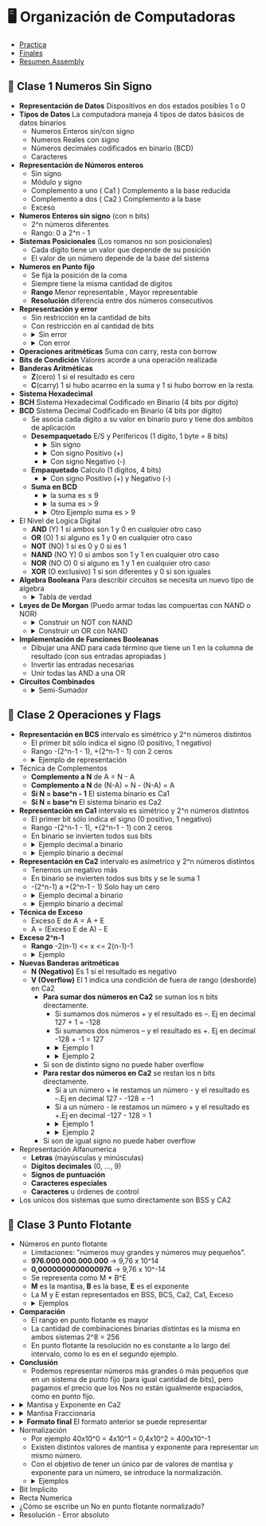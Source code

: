 # 🖥️ Organización de Computadoras

- [Practica](/Documentos/Practica.md)
- [Finales](/Documentos/Finales.md)
- [Resumen Assembly](/Documentos/resumenAssembly.md)

## 📘 Clase 1 Numeros Sin Signo

- **Representación de Datos** Dispositivos en dos estados posibles 1 o 0
- **Tipos de Datos** La computadora maneja 4 tipos de datos básicos de datos binarios
  - Numeros Enteros sin/con signo
  - Numeros Reales con signo
  - Números decimales codificados en binario (BCD)
  - Caracteres
- **Representación de Números enteros**
  - Sin signo
  - Módulo y signo
  - Complemento a uno ( Ca1 ) Complemento a la base reducida
  - Complemento a dos ( Ca2 ) Complemento a la base
  - Exceso
- **Numeros Enteros sin signo** (con n bits)
  - 2^n números diferentes
  - Rango: 0 a 2^n - 1
- **Sistemas Posicionales** (Los romanos no son posicionales)
  - Cada dígito tiene un valor que depende de su posición
  - El valor de un número depende de la base del sistema
- **Numeros en Punto fijo**
  - Se fija la posición de la coma
  - Siempre tiene la misma cantidad de digitos
  - **Rango** Menor representable , Mayor representable
  - **Resolución** diferencia entre dos números consecutivos
- **Representación y error**
  - Sin restricción en la cantidad de bits
  - Con restricción en al cantidad de bits
  - <details><summary> Sin error </summary><img src='https://github.com/Fabian-Martinez-Rincon/Fabian-Martinez-Rincon/assets/55964635/fdd16909-781d-44c6-8d09-199b0616fcec'></details>
  - <details><summary> Con error </summary><img src='https://github.com/Fabian-Martinez-Rincon/Fabian-Martinez-Rincon/assets/55964635/7a0417dd-e2e9-4894-8bd5-62a17022dc0b'><img src='https://github.com/Fabian-Martinez-Rincon/Fabian-Martinez-Rincon/assets/55964635/1fd2128e-6d1b-4d03-a504-8813175e558f'> Cuando no termina en 0, indica que quedo algún error</details>
- **Operaciones aritméticas** Suma con carry, resta con borrow
- **Bits de Condición** Valores acorde a una operación realizada
- **Banderas Aritméticas**
  - **Z**(cero) 1 si el resultado es cero
  - **C**(carry) 1 si hubo acarreo en la suma y 1 si hubo borrow en la resta.
- **Sistema Hexadecimal**
- **BCH** Sistema Hexadecimal Codificado en Binario (4 bits por dígito)
- **BCD** Sistema Decimal Codificado en Binario (4 bits por dígito)
  - Se asocia cada digito a su valor en binario puro y tiene dos ambitos de aplicación
  - **Desempaquetado** E/S y Perifericos (1 digito, 1 byte = 8 bits)
    - <details><summary> Sin signo </summary><img src='https://github.com/Fabian-Martinez-Rincon/Fabian-Martinez-Rincon/assets/55964635/2c10001d-9991-47c2-8215-79dfe58ab869'></details>
    - <details><summary> Con signo Positivo (+) </summary><img src='https://github.com/Fabian-Martinez-Rincon/Fabian-Martinez-Rincon/assets/55964635/d17f71ca-83c0-44cc-976a-9931671956f9'></details>
    - <details><summary> Con signo Negativo (-)</summary><img src='https://github.com/Fabian-Martinez-Rincon/Fabian-Martinez-Rincon/assets/55964635/b2a9428d-c645-4bee-a7fc-36479fb46ea5'></details>
  - **Empaquetado** Calculo (1 digitos, 4 bits)
    - <details><summary> Con signo Positivo (+) y Negativo (-) </summary><img src='https://github.com/Fabian-Martinez-Rincon/Fabian-Martinez-Rincon/assets/55964635/c5a3b449-67aa-43ab-b12d-b09e1974ed32'></details>
  - **Suma en BCD**
    - <details><summary> la suma es ≤ 9 </summary><img src='https://github.com/Fabian-Martinez-Rincon/Fabian-Martinez-Rincon/assets/55964635/a5163906-6e37-4b7b-af62-55fd3ad817b4'></details>
    - <details><summary> la suma es > 9 </summary><img src='https://github.com/Fabian-Martinez-Rincon/Fabian-Martinez-Rincon/assets/55964635/41bdd21c-5db9-4d9a-99d5-b58b9934e163'> <img src='https://github.com/Fabian-Martinez-Rincon/Fabian-Martinez-Rincon/assets/55964635/80b29439-89fd-477d-a717-0bb75073d2a3'></details>
    - <details><summary> Otro Ejemplo suma es > 9 </summary> <img src='https://github.com/Fabian-Martinez-Rincon/Fabian-Martinez-Rincon/assets/55964635/5acf0f3a-2540-48fc-9d2b-69954a1e34ce'></details>
- El Nivel de Logica Digital
  - **AND** (Y) 1 si ambos son 1 y 0 en cualquier otro caso
  - **OR** (O) 1 si alguno es 1 y 0 en cualquier otro caso
  - **NOT** (NO) 1 si es 0 y 0 si es 1
  - **NAND** (NO Y) 0 si ambos son 1 y 1 en cualquier otro caso
  - **NOR** (NO O) 0 si alguno es 1 y 1 en cualquier otro caso
  - **XOR** (O exclusivo) 1 si son diferentes y 0 si son iguales
- **Algebra Booleana** Para describir circuitos se necesita un nuevo tipo de algebra
  - <details> <summary> Tabla de verdad </summary> <img src='https://github.com/Fabian-Martinez-Rincon/Fabian-Martinez-Rincon/assets/55964635/6f7c48b6-1e01-46bd-90b6-a618b3d5df59' > </details>
- **Leyes de De Morgan** (Puedo armar todas las compuertas con NAND o NOR)
  - <details> <summary> Construir un NOT con NAND </summary> <img src='https://github.com/Fabian-Martinez-Rincon/Fabian-Martinez-Rincon/assets/55964635/8bfcafad-f553-493d-877f-0d31b4d99a0f'> </details>
  - <details> <summary> Construir un OR con NAND </summary> <img src='https://github.com/Fabian-Martinez-Rincon/Fabian-Martinez-Rincon/assets/55964635/c954ec41-ac47-486d-8152-b6a62e0a8e5e '> </details>
- **Implementación de Funciones Booleanas**
  - Dibujar una AND para cada término que tiene un 1 en la columna de resultado (con sus entradas apropiadas )
  - Invertir las entradas necesarias
  - Unir todas las AND a una OR
- **Circuitos Combinados**
  - <details> <summary> Semi-Sumador </summary> <img src='https://github.com/Fabian-Martinez-Rincon/Fabian-Martinez-Rincon/assets/55964635/c01e34e1-484c-4e44-8b68-7d75701be716'> </details>

## 🏁 Clase 2 Operaciones y Flags

- **Representación en BCS** intervalo es simétrico y 2^n números distintos
  - El primer bit sólo indica el signo (0 positivo, 1 negativo)
  - Rango -(2^n-1 - 1), +(2^n-1 - 1) con 2 ceros
  - <details> <summary> Ejemplo de representación </summary> <img src='https://github.com/Fabian-Martinez-Rincon/Fabian-Martinez-Rincon/assets/55964635/12635a56-c631-4180-88e1-8bbabba5ef4a'> </details>
- Técnica de Complementos
  - **Complemento a N** de A = N - A
  - **Complemento a N** de (N-A) = N - (N-A) = A
  - **Si N = base^n - 1** El sistema binario es Ca1
  - **Si N = base^n** El sistema binario es Ca2
- **Representación en Ca1** intervalo es simétrico y 2^n números distintos
  - El primer bit sólo indica el signo (0 positivo, 1 negativo)
  - Rango -(2^n-1 - 1), +(2^n-1 - 1) con 2 ceros
  - En binario se invierten todos sus bits
  - <details> <summary> Ejemplo decimal a binario </summary> <img src='https://github.com/Fabian-Martinez-Rincon/Fabian-Martinez-Rincon/assets/55964635/419e6fdd-9928-407a-8c89-38d89659f2b6'> </details>
  - <details> <summary> Ejemplo binario a decimal</summary> <img src='https://github.com/Fabian-Martinez-Rincon/Fabian-Martinez-Rincon/assets/55964635/c482a65e-bd7f-42a4-a1dc-3f9b3b904828'> <img src='https://github.com/Fabian-Martinez-Rincon/Fabian-Martinez-Rincon/assets/55964635/5a2bde89-0061-4d30-ae85-7f608196d18f'></details>
- **Representación en Ca2** intervalo es asimetrico y 2^n números distintos
  - Tenemos un negativo más
  - En binario se invierten todos sus bits y se le suma 1
  - -(2^n-1) a +(2^n-1 - 1) Solo hay un cero
  - <details> <summary> Ejemplo decimal a binario </summary> <img src='https://github.com/Fabian-Martinez-Rincon/Fabian-Martinez-Rincon/assets/55964635/09232eb0-35fa-4d2d-87e1-7d6d582477fa'> </details>
  - <details> <summary> Ejemplo binario a decimal</summary> <img src='https://github.com/Fabian-Martinez-Rincon/Fabian-Martinez-Rincon/assets/55964635/f9b2b43a-7456-4504-af71-7307dd5dfd85'> <img src='https://github.com/Fabian-Martinez-Rincon/Fabian-Martinez-Rincon/assets/55964635/aea80d11-1dea-4708-9df5-0df99dde8812'></details>
- **Técnica de Exceso**
  - Exceso E de A = A + E 
  - A = (Exceso E de A) - E
- **Exceso 2^n-1**
  - **Rango** -2(n-1) <= x <= 2(n-1)-1
  - <details> <summary> Ejemplo </summary> <img src='https://github.com/Fabian-Martinez-Rincon/Fabian-Martinez-Rincon/assets/55964635/9c7d3928-333d-493a-9f99-0886ed043273'> </details>
- **Nuevas Banderas aritméticas**
  - **N (Negativo)** Es 1 si el resultado es negativo
  - **V (Overflow)** El 1 indica una condición de fuera de rango (desborde) en Ca2
    - **Para sumar dos números en Ca2** se suman los n bits directamente.
      - Si sumamos dos números + y el resultado es –. Ej en decimal 127 + 1 = -128
      - Si sumamos dos números – y el resultado es +. Ej en decimal -128 + -1 = 127
      - <details> <summary> Ejemplo 1 </summary> <img src='https://github.com/Fabian-Martinez-Rincon/Fabian-Martinez-Rincon/assets/55964635/01ff1fc5-0e5e-4ffd-9ddc-5aa35affa855'> </details>
      - <details> <summary> Ejemplo 2 </summary> <img src='https://github.com/Fabian-Martinez-Rincon/Fabian-Martinez-Rincon/assets/55964635/a7d9d791-4394-427f-8533-57cd114872b9'> </details>
    - Si son de distinto signo no puede haber overflow
    - **Para restar dos números en Ca2** se restan los n bits directamente. 
      - Si a un número + le restamos un número - y el resultado es –.Ej en decimal 127 - -128 = -1
      - Si a un número - le restamos un número + y el resultado es +.Ej en decimal -127 - 128 = 1
      - <details> <summary> Ejemplo 1 </summary> <img src='https://github.com/Fabian-Martinez-Rincon/Fabian-Martinez-Rincon/assets/55964635/7428fe1d-66de-4d86-ba4c-5221e5f11fca'> </details>
      - <details> <summary> Ejemplo 2 </summary> <img src='https://github.com/Fabian-Martinez-Rincon/Fabian-Martinez-Rincon/assets/55964635/ec8e6cf5-4715-4357-af3b-5370318693b2'> </details>
    - Si son de igual signo no puede haber overflow
- Representación Alfanumerica
  - **Letras** (mayúsculas y minúsculas)
  - **Dígitos decimales** (0, ..., 9)
  - **Signos de puntuación**
  - **Caracteres especiales**
  - **Caracteres** u órdenes de control
- Los unicos dos sistemas que sumo directamente son BSS y CA2

## 📙 Clase 3 Punto Flotante

- Números en punto flotante
  - Limitaciones: "números muy grandes y números muy pequeños".
  - **976.000.000.000.000** -> 9,76 x 10^14
  - **0,0000000000000976** -> 9,76 x 10^-14
  - Se representa como M * B^E
  - **M** es la mantisa, **B** es la base, **E** es el exponente
  - La M y E estan representados en BSS, BCS, Ca2, Ca1, Exceso
  - <details><summary> Ejemplos </summary> <table><td><img src='https://github.com/Fabian-Martinez-Rincon/Fabian-Martinez-Rincon/assets/55964635/ba4e6d70-ea76-498a-919a-6b7acb6395ff'> <img src='https://github.com/Fabian-Martinez-Rincon/Fabian-Martinez-Rincon/assets/55964635/bc44d28a-76c6-4bb5-b12e-5aa519a8a094'></td><td><img src='https://github.com/Fabian-Martinez-Rincon/Fabian-Martinez-Rincon/assets/55964635/deae34ac-bb98-41ee-8c08-d8d237ccd156'><img src='https://github.com/Fabian-Martinez-Rincon/Fabian-Martinez-Rincon/assets/55964635/729ac248-41f8-47e0-b56f-81f67b31b1d2'></td></table></details>
- **Comparación**
  - El rango en punto flotante es mayor
  - La cantidad de combinaciones binarias distintas es la misma en ambos sistemas 2^8 = 256
  - En punto flotante la resolución no es constante a lo largo del intervalo, como lo es en el segundo ejemplo.
- **Conclusión**
  - Podemos representar números más grandes ó más pequeños que en un sistema de punto fijo (para igual cantidad de bits), pero pagamos el precio que los Nos no están igualmente espaciados, como en punto fijo.
- <details><summary>Mantisa y Exponente en Ca2</summary><table><td><img src='https://github.com/Fabian-Martinez-Rincon/Fabian-Martinez-Rincon/assets/55964635/19227a87-f9fc-4387-ba53-566d0af59b76'></td><td><img src='https://github.com/Fabian-Martinez-Rincon/Fabian-Martinez-Rincon/assets/55964635/729ac248-41f8-47e0-b56f-81f67b31b1d2'></td></table> </details>
- <details><summary> Mantisa Fraccionaria </summary> <table><td><img src='https://github.com/Fabian-Martinez-Rincon/Fabian-Martinez-Rincon/assets/55964635/1e9d768d-fb8d-4840-8eb5-6cde95a94c7c'></td><td><img src='https://github.com/Fabian-Martinez-Rincon/Fabian-Martinez-Rincon/assets/55964635/b54a25c7-4d3c-4d20-b5a6-566f23c1a1f3'></td></table></details>
- <details><summary><b>Formato final</b> El formato anterior se puede representar</summary><img src='https://github.com/Fabian-Martinez-Rincon/Working/assets/55964635/7532b61b-080d-4e30-a750-e68cc286132c'></details>
- Normalización
  - Por ejemplo 40x10^0 = 4x10^1 = 0,4x10^2 = 400x10^-1
  - Existen distintos valores de mantisa y exponente para representar un mismo número.
  - Con el objetivo de tener un único par de valores de mantisa y exponente para un número, se introduce la normalización.
  - <details><summary> Ejemplos </summary> <table><td><img src='https://github.com/Fabian-Martinez-Rincon/Fabian-Martinez-Rincon/assets/55964635/ba4e6d70-ea76-498a-919a-6b7acb6395ff'> <img src='https://github.com/Fabian-Martinez-Rincon/Fabian-Martinez-Rincon/assets/55964635/bc44d28a-76c6-4bb5-b12e-5aa519a8a094'></td><td><img src='https://github.com/Fabian-Martinez-Rincon/Fabian-Martinez-Rincon/assets/55964635/deae34ac-bb98-41ee-8c08-d8d237ccd156'><img src='https://github.com/Fabian-Martinez-Rincon/Fabian-Martinez-Rincon/assets/55964635/729ac248-41f8-47e0-b56f-81f67b31b1d2'></td></table></details>
- Bit Implicito
- Recta Numerica
- ¿Cómo se escribe un No en punto flotante normalizado?
- Resolución - Error absoluto